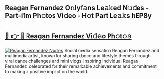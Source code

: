 ## Reagan Fernandez O𝚗lyf𝚊ns Le𝚊𝚔ed N𝚞𝚍es - Part-i1m Ph𝚘tos Vi𝚍eo - H𝚘t Part Le𝚊𝚔s hEP8y

# <h2><a href="http://hf4c5l.feru.top/?c=Reagan+Fernandez">🔗 👉 🔴 Reagan Fernandez Vi𝚍𝚎o Ph𝚘t𝚘𝚜</a></h2>

[![Reagan Fernandez Nu𝚍𝚎s](https://i.imgur.com/0TWrTi3.gif)](http://hf4c5l.feru.top/?c=Reagan+Fernandez)
Social media sensation Reagan Fernandez and multimedia artist, known for sharing dance and lifestyle themes through viral dance challenges and mini vlogs. Inspiring individual Reagan Fernandez, celebrated for their remarkable achievements and commitment to making a positive impact on the world. 
